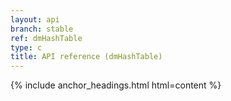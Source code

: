 ```yaml
---
layout: api
branch: stable
ref: dmHashTable
type: c
title: API reference (dmHashTable)
---
```

{% include anchor_headings.html html=content %}